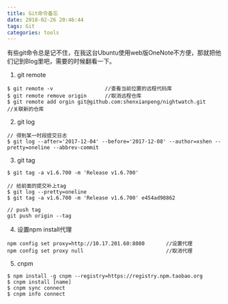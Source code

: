 ```yaml
---
title: Git命令备忘
date: 2018-02-26 20:46:44
tags: Git
categories: tools
---
```


有些git命令总是记不住，在我这台Ubuntu使用web版OneNote不方便，那就把他们记到Blog里吧，需要的时候翻看一下。

1. git remote
```
$ git remote -v                 //查看当前位置的远程代码库
$ git remote remove origin      //取消远程仓库
$ git remote add orgin git@github.com:shenxianpeng/nightwatch.git       //关联新的仓库
```

2. git log
```
// 得到某一时段提交日志
$ git log --after='2017-12-04' --before='2017-12-08' --author=xshen --pretty=oneline --abbrev-commit
```

3. git tag
```
$ git tag -a v1.6.700 -m 'Release v1.6.700' 

// 给前面的提交补上tag
$ git log --pretty=oneline
$ git tag -a v1.6.700 -m 'Release v1.6.700' e454ad98862

// push tag
git push origin --tag
```

4. 设置npm install代理
```
npm config set proxy=http://10.17.201.60:8080       //设置代理
npm config set proxy null                           //取消代理
```

5. cnpm
```
$ npm install -g cnpm --registry=https://registry.npm.taobao.org
$ cnpm install [name]
$ cnpm sync connect
$ cnpm info connect
```

